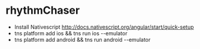 # rhythmChaser

* Install Nativescript http://docs.nativescript.org/angular/start/quick-setup
* tns platform add ios && tns run ios --emulator
* tns platform add android && tns run android --emulator